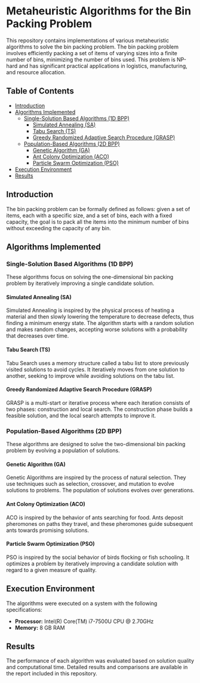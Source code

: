 # Metaheuristic Algorithms for the Bin Packing Problem

This repository contains implementations of various metaheuristic algorithms to solve the bin packing problem. The bin packing problem involves efficiently packing a set of items of varying sizes into a finite number of bins, minimizing the number of bins used. This problem is NP-hard and has significant practical applications in logistics, manufacturing, and resource allocation.

## Table of Contents
- [Introduction](#introduction)
- [Algorithms Implemented](#algorithms-implemented)
  - [Single-Solution Based Algorithms (1D BPP)](#single-solution-based-algorithms-1d-bpp)
    - [Simulated Annealing (SA)](#simulated-annealing-sa)
    - [Tabu Search (TS)](#tabu-search-ts)
    - [Greedy Randomized Adaptive Search Procedure (GRASP)](#greedy-randomized-adaptive-search-procedure-grasp)
  - [Population-Based Algorithms (2D BPP)](#population-based-algorithms-2d-bpp)
    - [Genetic Algorithm (GA)](#genetic-algorithm-ga)
    - [Ant Colony Optimization (ACO)](#ant-colony-optimization-aco)
    - [Particle Swarm Optimization (PSO)](#particle-swarm-optimization-pso)
- [Execution Environment](#execution-environment)
- [Results](#results)


## Introduction
The bin packing problem can be formally defined as follows: given a set of items, each with a specific size, and a set of bins, each with a fixed capacity, the goal is to pack all the items into the minimum number of bins without exceeding the capacity of any bin.

## Algorithms Implemented

### Single-Solution Based Algorithms (1D BPP)
These algorithms focus on solving the one-dimensional bin packing problem by iteratively improving a single candidate solution.

#### Simulated Annealing (SA)
Simulated Annealing is inspired by the physical process of heating a material and then slowly lowering the temperature to decrease defects, thus finding a minimum energy state. The algorithm starts with a random solution and makes random changes, accepting worse solutions with a probability that decreases over time.

#### Tabu Search (TS)
Tabu Search uses a memory structure called a tabu list to store previously visited solutions to avoid cycles. It iteratively moves from one solution to another, seeking to improve while avoiding solutions on the tabu list.

#### Greedy Randomized Adaptive Search Procedure (GRASP)
GRASP is a multi-start or iterative process where each iteration consists of two phases: construction and local search. The construction phase builds a feasible solution, and the local search attempts to improve it.

### Population-Based Algorithms (2D BPP)
These algorithms are designed to solve the two-dimensional bin packing problem by evolving a population of solutions.

#### Genetic Algorithm (GA)
Genetic Algorithms are inspired by the process of natural selection. They use techniques such as selection, crossover, and mutation to evolve solutions to problems. The population of solutions evolves over generations.

#### Ant Colony Optimization (ACO)
ACO is inspired by the behavior of ants searching for food. Ants deposit pheromones on paths they travel, and these pheromones guide subsequent ants towards promising solutions.

#### Particle Swarm Optimization (PSO)
PSO is inspired by the social behavior of birds flocking or fish schooling. It optimizes a problem by iteratively improving a candidate solution with regard to a given measure of quality.

## Execution Environment
The algorithms were executed on a system with the following specifications:
- **Processor:** Intel(R) Core(TM) i7-7500U CPU @ 2.70GHz
- **Memory:** 8 GB RAM

## Results
The performance of each algorithm was evaluated based on solution quality and computational time. Detailed results and comparisons are available in the report included in this repository.
